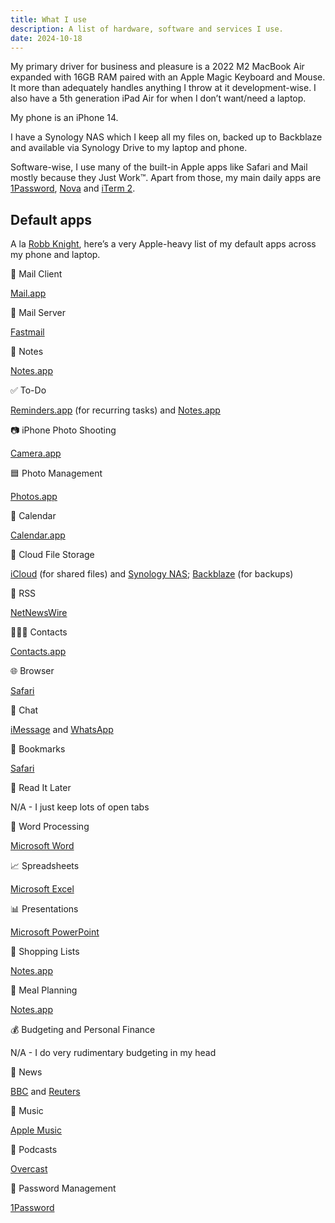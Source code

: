 ```yaml
---
title: What I use
description: A list of hardware, software and services I use.
date: 2024-10-18
---
```


My primary driver for business and pleasure is a 2022 M2 MacBook Air expanded with 16GB RAM paired with an Apple Magic Keyboard and Mouse. It more than adequately handles anything I throw at it development-wise. I also have a 5th generation iPad Air for when I don’t want/need a laptop.

My phone is an iPhone 14.

I have a Synology NAS which I keep all my files on, backed up to Backblaze and available via Synology Drive to my laptop and phone.

Software-wise, I use many of the built-in Apple apps like Safari and Mail mostly because they Just Work™. Apart from those, my main daily apps are [1Password](https://1password.com), [Nova](https://nova.app) and [iTerm 2](https://iterm2.com).

## Default apps

A la [Robb Knight](https://defaults.rknight.me), here’s a very Apple-heavy list of my default apps across my phone and laptop.

📨 Mail Client

[Mail.app](https://en.wikipedia.org/wiki/Apple_Mail)

📮 Mail Server

[Fastmail](https://ref.fm/u26958808)

📝 Notes

[Notes.app](https://en.wikipedia.org/wiki/Notes_(Apple))

✅ To-Do

[Reminders.app](https://en.wikipedia.org/wiki/Reminders_(Apple)) (for recurring tasks) and [Notes.app](https://en.wikipedia.org/wiki/Notes_(Apple))

📷 iPhone Photo Shooting

[Camera.app](https://en.wikipedia.org/wiki/List_of_built-in_iOS_apps#Camera)

🟦 Photo Management

[Photos.app](https://en.wikipedia.org/wiki/Photos_(Apple))

📆 Calendar

[Calendar.app](https://en.wikipedia.org/wiki/Calendar_(Apple))

📁 Cloud File Storage

[iCloud](https://en.wikipedia.org/wiki/ICloud) (for shared files) and [Synology NAS](https://www.synology.com/en-global); [Backblaze](https://www.backblaze.com) (for backups)

📖 RSS

[NetNewsWire](https://netnewswire.com)

🙍🏻‍♂️ Contacts

[Contacts.app](https://en.wikipedia.org/wiki/Contacts_(Apple))

🌐 Browser

[Safari](https://en.wikipedia.org/wiki/Safari_(web_browser))

💬 Chat

[iMessage](https://en.wikipedia.org/wiki/IMessage) and [WhatsApp](https://en.wikipedia.org/wiki/WhatsApp)

🔖 Bookmarks

[Safari](https://en.wikipedia.org/wiki/Safari_(web_browser))

📑 Read It Later

N/A - I just keep lots of open tabs

📜 Word Processing

[Microsoft Word](https://www.microsoft.com/en-gb/microsoft-365/word)

📈 Spreadsheets

[Microsoft Excel](https://www.microsoft.com/en-gb/microsoft-365/excel)

📊 Presentations

[Microsoft PowerPoint](https://www.microsoft.com/en-gb/microsoft-365/powerpoint)

🛒 Shopping Lists

[Notes.app](https://en.wikipedia.org/wiki/Notes_(Apple))

🍴 Meal Planning

[Notes.app](https://en.wikipedia.org/wiki/Notes_(Apple))

💰 Budgeting and Personal Finance

N/A - I do very rudimentary budgeting in my head

📰 News

[BBC](https://www.bbc.co.uk/news) and [Reuters](https://www.reuters.com)

🎵 Music

[Apple Music](https://en.wikipedia.org/wiki/Apple_Music)

🎤 Podcasts

[Overcast](https://overcast.fm)

🔐 Password Management

[1Password](https://1password.com)
